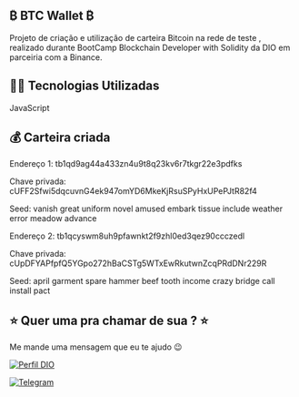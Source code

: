 
## ₿ BTC Wallet ₿

Projeto de criação e utilização de carteira Bitcoin na rede de teste , realizado durante BootCamp Blockchain Developer with Solidity da DIO em parceiria com a Binance.

##  👩‍💻 Tecnologias Utilizadas

JavaScript

## 💰 Carteira criada

Endereço 1:  tb1qd9ag44a433zn4u9t8q23kv6r7tkgr22e3pdfks

Chave privada: cUFF2Sfwi5dqcuvnG4ek947omYD6MkeKjRsuSPyHxUPePJtR82f4

Seed: vanish great uniform novel amused embark tissue include weather error meadow advance


Endereço 2: tb1qcyswm8uh9pfawnkt2f9zhl0ed3qez90ccczedl

Chave privada: 
cUpDFYAPfpfQ5YGpo272hBaCSTg5WTxEwRkutwnZcqPRdDNr229R

Seed: april garment spare hammer beef tooth income crazy bridge call install pact




## ⭐ Quer uma pra chamar de sua ? ⭐

Me mande uma mensagem que eu te ajudo 😉



[![Perfil DIO](https://img.shields.io/badge/-Perfil%20DIO-0077B5?style=for-the-badge&logo=gitbook&logoColor=white)](https://www.dio.me/users/mihdeline)


[![Telegram](https://img.shields.io/badge/Telegram-1DA1F2?style=for-the-badge&logo=twitter&logoColor=white)](https://t.me/MihDeline)


